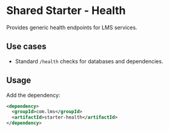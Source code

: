 # Shared Starter - Health

Provides generic health endpoints for LMS services.

## Use cases
- Standard `/health` checks for databases and dependencies.

## Usage
Add the dependency:

```xml
<dependency>
  <groupId>com.lms</groupId>
  <artifactId>starter-health</artifactId>
</dependency>
```
